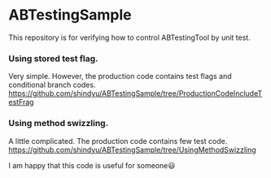 # ABTestingSample

This repository is for verifying how to control ABTestingTool by unit test.

### Using stored test flag. 

Very simple. However, the production code contains test flags and conditional branch codes.
https://github.com/shindyu/ABTestingSample/tree/ProductionCodeIncludeTestFrag


### Using method swizzling.

A little complicated. The production code contains few test code.
https://github.com/shindyu/ABTestingSample/tree/UsingMethodSwizzling


I am happy that this code is useful for someone😃
